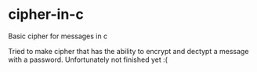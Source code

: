 # cipher-in-c
Basic cipher for messages in c

Tried to make cipher that has the ability to encrypt and dectypt a message with a password.
Unfortunately not finished yet :(
